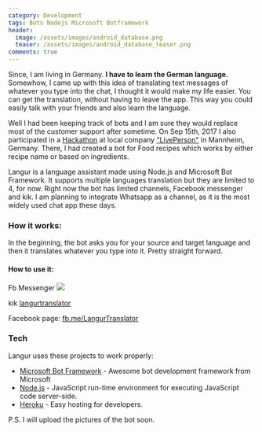 ```yaml
---
category: Development
tags: Bots Nodejs Microsoft Botframework
header:
  image: /assets/images/android_database.png
  teaser: /assets/images/android_database_teaser.png  
comments: true
---
```


Since, I am living in Germany. __I have to learn the German language.__ Somewhow, I came up with this idea of translating text messages of whatever you type into the chat, I thought it would make my life easier. You can get the translation, without having to leave the app. This way you could easily talk with your friends and also learn the language.

Well I had been keeping track of bots and I am sure they would replace most of the customer support after sometime. On Sep 15th, 2017 I also participated in a <a href="https://www.hackathon.com/event/hackathon-make-bots-great-again-35958760621">Hackathon</a> at local company <a href="https://www.liveperson.com/de">"LivePerson"</a> in Mannheim, Germany. There, I had created a bot for Food recipes which works by either recipe name or based on ingredients.

Langur is a language assistant made using Node.js and Microsoft Bot Framework. It supports multiple languages translation but they are limited to 4, for now. Right now the bot has limited channels, Facebook messenger and kik. I am planning to integrate Whatsapp as a channel, as it is the most widely used chat app these days.

### How it works:
In the beginning, the bot asks you for your source and target language and then it translates whatever you type into it. Pretty straight forward.

#### How to use it:
Fb Messenger
<a href='https://www.messenger.com/t/2053091328235574'><img src='https://facebook.botframework.com/Content/MessageUs.png'></a>

kik
<a href='https://bots.kik.com/#/langurtranslator'>langurtranslator</a>

Facebook page: 
<a href="https://fb.me/LangurTranslator">fb.me/LangurTranslator</a>

### Tech

Langur uses these projects to work properly:


* [Microsoft Bot Framework] - Awesome bot development framework from Microsoft
* [Node.js] -  JavaScript run-time environment for executing JavaScript code server-side.
* [Heroku] - Easy hosting for developers.

P.S. I will upload the pictures of the bot soon. 

   [Node.js]: <http://nodejs.org>
   [Microsoft Bot Framework]: <https://dev.botframework.com/>
   [Heroku]: <https://www.heroku.com/>


